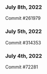 ### July 8th, 2022

Commit #261979

### July 5th, 2022

Commit #314353


### July 4th, 2022

Commit #72281

